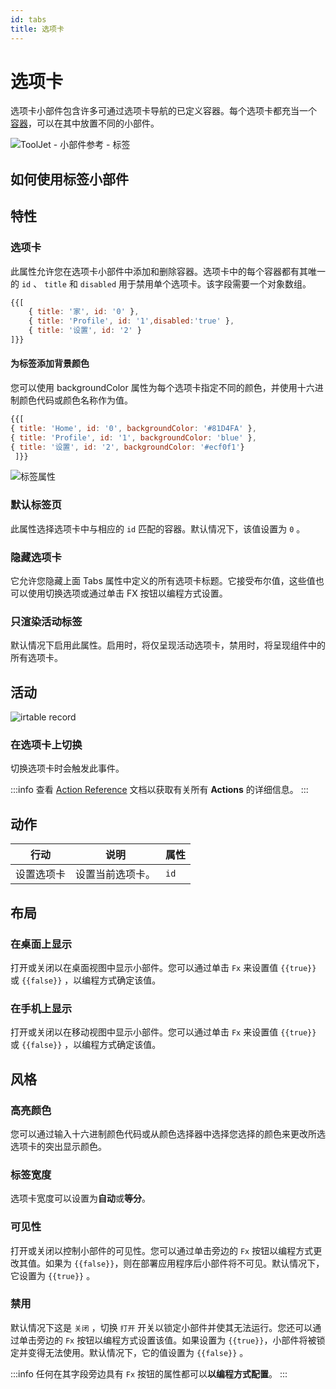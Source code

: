```yaml
---
id: tabs
title: 选项卡
---
```


# 选项卡

选项卡小部件包含许多可通过选项卡导航的已定义容器。每个选项卡都充当一个 [容器](/docs/widgets/container/)，可以在其中放置不同的小部件。

<div style={{textAlign: 'center'}}>

<img className="screenshot-full" src="/img/widgets/tabs/tabs.png" alt="ToolJet - 小部件参考 - 标签" />

</div>

## 如何使用标签小部件



## 特性

### 选项卡

此属性允许您在选项卡小部件中添加和删除容器。选项卡中的每个容器都有其唯一的 `id` 、 `title` 和 `disabled` 用于禁用单个选项卡。该字段需要一个对象数组。

```js
{{[
    { title: '家', id: '0' },
    { title: 'Profile', id: '1',disabled:'true' },
    { title: '设置', id: '2' }
]}}
```

#### 为标签添加背景颜色

您可以使用 backgroundColor 属性为每个选项卡指定不同的颜色，并使用十六进制颜色代码或颜色名称作为值。

```js
{{[
{ title: 'Home', id: '0', backgroundColor: '#81D4FA' },
{ title: 'Profile', id: '1', backgroundColor: 'blue' },
{ title: '设置', id: '2', backgroundColor: '#ecf0f1'}
 ]}}
```

<div style={{textAlign: 'center'}}>

<img className="screenshot-full" src="/img/widgets/tabs/tabsbg.png" alt="标签属性"/>

</div>

### 默认标签页

此属性选择选项卡中与相应的 `id` 匹配的容器。默认情况下，该值设置为 `0` 。

### 隐藏选项卡

它允许您隐藏上面 Tabs 属性中定义的所有选项卡标题。它接受布尔值，这些值也可以使用切换选项或通过单击 FX 按钮以编程方式设置。

### 只渲染活动标签

默认情况下启用此属性。启用时，将仅呈现活动选项卡，禁用时，将呈现组件中的所有选项卡。

## 活动

<div style={{textAlign: 'center'}}>

<img className="screenshot-full" src="/img/widgets/tabs/events.png" alt="irtable record"/>

</div>

### 在选项卡上切换

切换选项卡时会触发此事件。

:::info
查看 [Action Reference](/docs/category/actions-reference) 文档以获取有关所有 **Actions** 的详细信息。
:::

## 动作

| 行动       | 说明             | 属性 |
| ---------- | ---------------- | ---- |
| 设置选项卡 | 设置当前选项卡。 | `id` |

## 布局

### 在桌面上显示

打开或关闭以在桌面视图中显示小部件。您可以通过单击 `Fx` 来设置值 `{{true}}` 或 `{{false}}` ，以编程方式确定该值。

### 在手机上显示

打开或关闭以在移动视图中显示小部件。您可以通过单击 `Fx` 来设置值 `{{true}}` 或 `{{false}}` ，以编程方式确定该值。

## 风格

### 高亮颜色

您可以通过输入十六进制颜色代码或从颜色选择器中选择您选择的颜色来更改所选选项卡的突出显示颜色。

### 标签宽度

选项卡宽度可以设置为**自动**或**等分**。

### 可见性

打开或关闭以控制小部件的可见性。您可以通过单击旁边的 `Fx` 按钮以编程方式更改其值。如果为 `{{false}}`，则在部署应用程序后小部件将不可见。默认情况下，它设置为 `{{true}}` 。

### 禁用

默认情况下这是 `关闭` ，切换 `打开` 开关以锁定小部件并使其无法运行。您还可以通过单击旁边的 `Fx` 按钮以编程方式设置该值。如果设置为 `{{true}}`，小部件将被锁定并变得无法使用。默认情况下，它的值设置为 `{{false}}` 。

:::info
任何在其字段旁边具有 `Fx` 按钮的属性都可以**以编程方式配置**。
:::